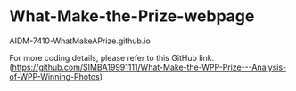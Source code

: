 # What-Make-the-Prize-webpage
AIDM-7410-WhatMakeAPrize.github.io

For more coding details, please refer to this GitHub link. (https://github.com/SIMBA19991111/What-Make-the-WPP-Prize---Analysis-of-WPP-Winning-Photos)

